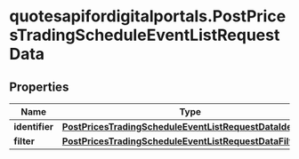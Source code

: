 # quotesapifordigitalportals.PostPricesTradingScheduleEventListRequestData

## Properties

Name | Type | Description | Notes
------------ | ------------- | ------------- | -------------
**identifier** | [**PostPricesTradingScheduleEventListRequestDataIdentifier**](PostPricesTradingScheduleEventListRequestDataIdentifier.md) |  | 
**filter** | [**PostPricesTradingScheduleEventListRequestDataFilter**](PostPricesTradingScheduleEventListRequestDataFilter.md) |  | [optional] 


